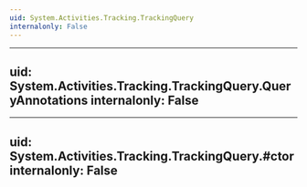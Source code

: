 ```yaml
---
uid: System.Activities.Tracking.TrackingQuery
internalonly: False
---
```


---
uid: System.Activities.Tracking.TrackingQuery.QueryAnnotations
internalonly: False
---

---
uid: System.Activities.Tracking.TrackingQuery.#ctor
internalonly: False
---
